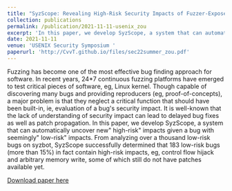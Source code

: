 ```yaml
---
title: "SyzScope: Revealing High-Risk Security Impacts of Fuzzer-Exposed Bugs in Linux kernel"
collection: publications
permalink: /publication/2021-11-11-usenix_zou
excerpt: 'In this paper, we develop SyzScope, a system that can automatically uncover new" high-risk" impacts given a bug with seemingly" low-risk" impacts.'
date: 2021-11-11
venue: 'USENIX Security Symposium '
paperurl: 'http://CvvT.github.io/files/sec22summer_zou.pdf'
---
```

Fuzzing has become one of the most effective bug finding approach for software. In recent years, 24*7 continuous fuzzing platforms have emerged to test critical pieces of software, eg, Linux kernel. Though capable of discovering many bugs and providing reproducers (eg, proof-of-concepts), a major problem is that they neglect a critical function that should have been built-in, ie, evaluation of a bug's security impact. It is well-known that the lack of understanding of security impact can lead to delayed bug fixes as well as patch propagation. In this paper, we develop SyzScope, a system that can automatically uncover new" high-risk" impacts given a bug with seemingly" low-risk" impacts. From analyzing over a thousand low-risk bugs on syzbot, SyzScope successfully determined that 183 low-risk bugs (more than 15%) in fact contain high-risk impacts, eg, control flow hijack and arbitrary memory write, some of which still do not have patches available yet.

[Download paper here](http://CvvT.github.io/files/sec22summer_zou.pdf)